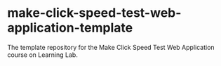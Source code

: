 # make-click-speed-test-web-application-template
The template repository for the Make Click Speed Test Web Application course on Learning Lab.
